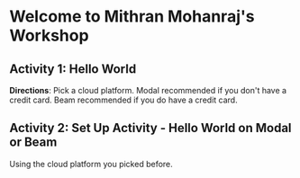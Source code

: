 # Welcome to Mithran Mohanraj's Workshop

## Activity 1: Hello World
**Directions**:
Pick a cloud platform. Modal recommended if you don't have a credit card. Beam recommended if you do have a credit card.

## Activity 2: Set Up Activity - Hello World on Modal or Beam
Using the cloud platform you picked before.
